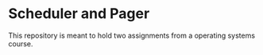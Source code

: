 # Scheduler and Pager
This repository is meant to hold two assignments from a operating systems course.